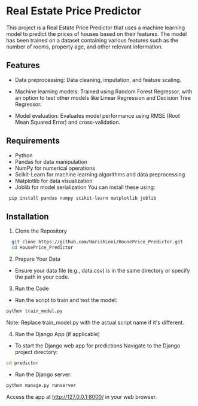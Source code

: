 
# Real Estate Price Predictor

This project is a Real Estate Price Predictor that uses a machine learning model to predict the prices of houses based on their features. The model has been trained on a dataset containing various features such as the number of rooms, property age, and other relevant information.


## Features

- Data preprocessing: Data cleaning, imputation, and feature scaling.

- Machine learning models: Trained using Random Forest Regressor, with an option to test other models like Linear Regression and Decision Tree Regressor.

- Model evaluation: Evaluates model performance using RMSE (Root Mean Squared Error) and cross-validation.



## Requirements
- Python 
- Pandas for data manipulation
- NumPy for numerical operations
- Scikit-Learn for machine learning algorithms and data preprocessing
- Matplotlib for data visualization
- Joblib for model serialization
You can install these using:
```bash
 pip install pandas numpy scikit-learn matplotlib joblib
```
## Installation

1. Clone the Repository
```bash
  git clone https://github.com/HarishLoni/HousePrice_Predictor.git
  cd HousePrice_Predictor
```
2. Prepare Your Data
- Ensure your data file (e.g., data.csv) is in the same directory or specify the path in your code.

3. Run the Code
- Run the script to train and test the model:
```bash
python train_model.py
```
Note: Replace train_model.py with the actual script name if it's different.

4. Run the Django App (if applicable)
- To start the Django web app for predictions Navigate to the Django project directory:
```bash
cd predictor
```
- Run the Django server:
```bash
python manage.py runserver
```
Access the app at http://127.0.0.1:8000/ in your web browser.

